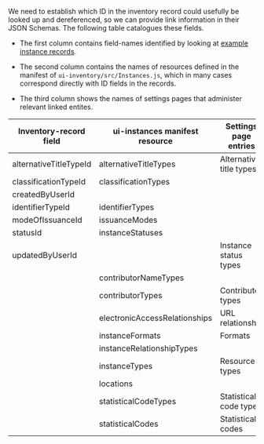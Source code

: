 We need to establish which ID in the inventory record could usefully be looked up and dereferenced, so we can provide link information in their JSON Schemas. The following table catalogues these fields.

* The first column contains field-names identified by looking at [example instance records](https://issues.folio.org/secure/attachment/15615/15615_UChicagoInstances_20181218+%282%29.json).

* The second column contains the names of resources defined in the manifest of `ui-inventory/src/Instances.js`, which in many cases correspond directly with ID fields in the records.

* The third column shows the names of settings pages that administer relevant linked entites.

| Inventory-record field | ui-instances manifest resource | Settings page entries
| ---------------------- | ------------------------------ | ---------------------
| alternativeTitleTypeId | alternativeTitleTypes          | Alternative title types
| classificationTypeId   | classificationTypes            |
| createdByUserId        |                                |
| identifierTypeId       | identifierTypes                |
| modeOfIssuanceId       | issuanceModes                  |
| statusId               | instanceStatuses               | 
| updatedByUserId        |                                | Instance status types
|                        | contributorNameTypes           |
|                        | contributorTypes               | Contributor types
|                        | electronicAccessRelationships  | URL relationship
|                        | instanceFormats                | Formats
|                        | instanceRelationshipTypes      |
|                        | instanceTypes                  | Resource types
|                        | locations                      |
|                        | statisticalCodeTypes           | Statistical code types
|                        | statisticalCodes               | Statistical codes

